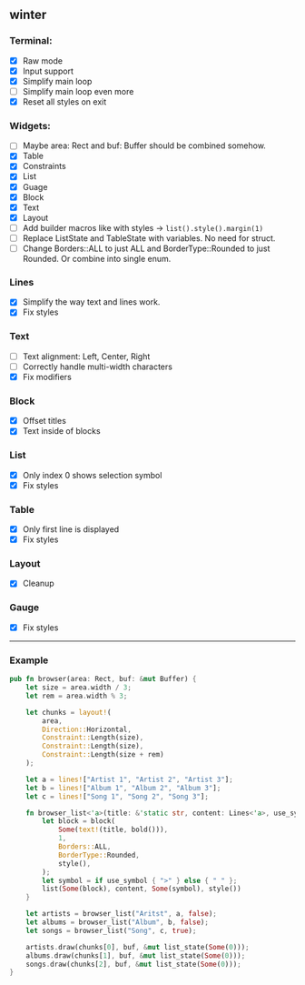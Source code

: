 ## winter

### Terminal:
- [x] Raw mode
- [x] Input support
- [x] Simplify main loop
- [ ] Simplify main loop even more
- [x] Reset all styles on exit

### Widgets:
- [ ] Maybe area: Rect and buf: Buffer should be combined somehow.
- [x] Table
- [x] Constraints
- [x] List
- [x] Guage
- [x] Block
- [x] Text
- [x] Layout
- [ ] Add builder macros like with styles -> `list().style().margin(1)`
- [ ] Replace ListState and TableState with variables. No need for struct.
- [ ] Change Borders::ALL to just ALL and BorderType::Rounded to just Rounded. Or combine into single enum.

### Lines
- [x] Simplify the way text and lines work.
- [x] Fix styles

### Text
- [ ] Text alignment: Left, Center, Right
- [ ] Correctly handle multi-width characters
- [x] Fix modifiers

### Block
- [x] Offset titles
- [x] Text inside of blocks

### List
- [x] Only index 0 shows selection symbol
- [x] Fix styles

### Table
- [x] Only first line is displayed
- [x] Fix styles

### Layout
- [x] Cleanup

### Gauge
- [x] Fix styles

----

### Example

```rs
pub fn browser(area: Rect, buf: &mut Buffer) {
    let size = area.width / 3;
    let rem = area.width % 3;

    let chunks = layout!(
        area,
        Direction::Horizontal,
        Constraint::Length(size),
        Constraint::Length(size),
        Constraint::Length(size + rem)
    );

    let a = lines!["Artist 1", "Artist 2", "Artist 3"];
    let b = lines!["Album 1", "Album 2", "Album 3"];
    let c = lines!["Song 1", "Song 2", "Song 3"];

    fn browser_list<'a>(title: &'static str, content: Lines<'a>, use_symbol: bool) -> List<'a> {
        let block = block(
            Some(text!(title, bold())),
            1,
            Borders::ALL,
            BorderType::Rounded,
            style(),
        );
        let symbol = if use_symbol { ">" } else { " " };
        list(Some(block), content, Some(symbol), style())
    }

    let artists = browser_list("Aritst", a, false);
    let albums = browser_list("Album", b, false);
    let songs = browser_list("Song", c, true);

    artists.draw(chunks[0], buf, &mut list_state(Some(0)));
    albums.draw(chunks[1], buf, &mut list_state(Some(0)));
    songs.draw(chunks[2], buf, &mut list_state(Some(0)));
}
```
